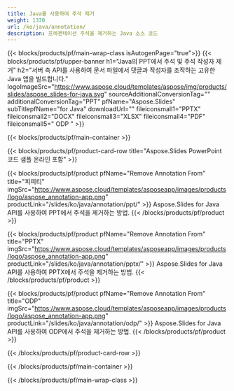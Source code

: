 ```yaml
---
title: Java를 사용하여 주석 제거
weight: 1370
url: /ko/java/annotation/
description: 프레젠테이션 주석을 제거하는 Java 소스 코드
---
```


{{< blocks/products/pf/main-wrap-class isAutogenPage="true">}}
{{< blocks/products/pf/upper-banner h1="Java의 PPT에서 주석 및 주석 작성자 제거" h2="서버 측 API를 사용하여 문서 파일에서 댓글과 작성자를 조작하는 고유한 Java 앱을 빌드합니다." logoImageSrc="https://www.aspose.cloud/templates/aspose/img/products/slides/aspose_slides-for-java.svg" sourceAdditionalConversionTag="" additionalConversionTag="PPT" pfName="Aspose.Slides" subTitlepfName="for Java" downloadUrl="" fileiconsmall1="PPTX" fileiconsmall2="DOCX" fileiconsmall3="XLSX" fileiconsmall4="PDF" fileiconsmall5=" ODP " >}}

{{< blocks/products/pf/main-container >}}

{{< blocks/products/pf/product-card-row title="Aspose.Slides PowerPoint 코드 샘플 온라인 포함" >}}

{{< blocks/products/pf/product pfName="Remove Annotation From" title="피피티" imgSrc="https://www.aspose.cloud/templates/asposeapp/images/products/logo/aspose_annotation-app.png" productLink="/slides/ko/java/annotation/ppt/" >}}
Aspose.Slides for Java API를 사용하여 PPT에서 주석을 제거하는 방법.
{{< /blocks/products/pf/product >}}

{{< blocks/products/pf/product pfName="Remove Annotation From" title="PPTX" imgSrc="https://www.aspose.cloud/templates/asposeapp/images/products/logo/aspose_annotation-app.png" productLink="/slides/ko/java/annotation/pptx/" >}}
Aspose.Slides for Java API를 사용하여 PPTX에서 주석을 제거하는 방법.
{{< /blocks/products/pf/product >}}

{{< blocks/products/pf/product pfName="Remove Annotation From" title="ODP" imgSrc="https://www.aspose.cloud/templates/asposeapp/images/products/logo/aspose_annotation-app.png" productLink="/slides/ko/java/annotation/odp/" >}}
Aspose.Slides for Java API를 사용하여 ODP에서 주석을 제거하는 방법.
{{< /blocks/products/pf/product >}}

{{< /blocks/products/pf/product-card-row >}}

{{< /blocks/products/pf/main-container >}}
    
{{< /blocks/products/pf/main-wrap-class >}}